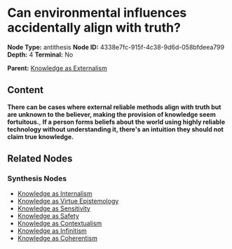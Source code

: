 # Can environmental influences accidentally align with truth?

**Node Type:** antithesis
**Node ID:** 4338e7fc-915f-4c38-9d6d-058bfdeea799
**Depth:** 4
**Terminal:** No

**Parent:** [Knowledge as Externalism](knowledge-as-externalism-synthesis-c26a5cc8-607f-4e78-b201-1e5af13eb3d5.md)

## Content

**There can be cases where external reliable methods align with truth but are unknown to the believer, making the provision of knowledge seem fortuitous.**, **If a person forms beliefs about the world using highly reliable technology without understanding it, there's an intuition they should not claim true knowledge.**

## Related Nodes

### Synthesis Nodes

- [Knowledge as Internalism](knowledge-as-internalism-synthesis-7512450a-2da9-4873-8d6d-817bb63ae412.md)
- [Knowledge as Virtue Epistemology](knowledge-as-virtue-epistemology-synthesis-84b3deab-6db6-4d4b-98de-479679eda132.md)
- [Knowledge as Sensitivity](knowledge-as-sensitivity-synthesis-6c743c08-2c3e-4963-97f7-c04782fc8cbe.md)
- [Knowledge as Safety](knowledge-as-safety-synthesis-e0ed4e92-513f-482f-a1e7-43aa8cd516d1.md)
- [Knowledge as Contextualism](knowledge-as-contextualism-synthesis-068aa673-04a0-4f7c-be16-dccc4eff139b.md)
- [Knowledge as Infinitism](knowledge-as-infinitism-synthesis-9b305727-886a-4278-a52c-8fa201671cff.md)
- [Knowledge as Coherentism](knowledge-as-coherentism-synthesis-42d35548-ae32-48f2-8392-fde4f5e68fed.md)
